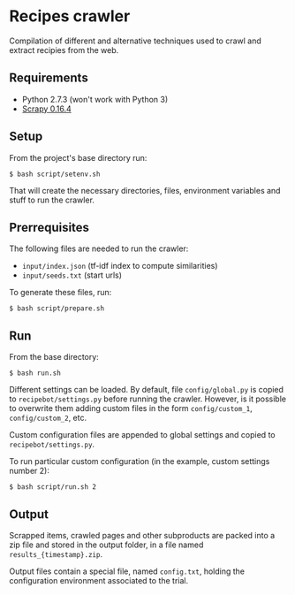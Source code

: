 # Recipes crawler

Compilation of different and alternative techniques used to crawl and extract recipies from
the web.

## Requirements

- Python 2.7.3 (won't work with Python 3)
- [Scrapy 0.16.4][1]

## Setup

From the project's base directory run:

```$ bash script/setenv.sh```

That will create the necessary directories, files, environment variables and 
stuff to run the crawler.

## Prerrequisites

The following files are needed to run the crawler:

  - ```input/index.json``` (tf-idf index to compute similarities)
  - ```input/seeds.txt```  (start urls)

To generate these files, run:

```$ bash script/prepare.sh```

## Run

From the base directory:

```
$ bash run.sh
```

Different settings can be loaded. By default, file ```config/global.py``` is
copied to ```recipebot/settings.py``` before running the crawler. However,
is it possible to overwrite them adding custom files in the form
```config/custom_1```, ```config/custom_2```, etc.

Custom configuration files are appended to global settings and copied to ```recipebot/settings.py```.

To run particular custom configuration (in the example, custom settings
number 2):

```
$ bash script/run.sh 2
```

## Output

Scrapped items, crawled pages and other subproducts are packed into a zip file
and stored in the output folder, in a file named ```results_{timestamp}.zip```.

Output files contain a special file, named ```config.txt```, holding the 
configuration environment associated to the trial.

[1]: https://github.com/scrapy/scrapy/tree/0.16.4
